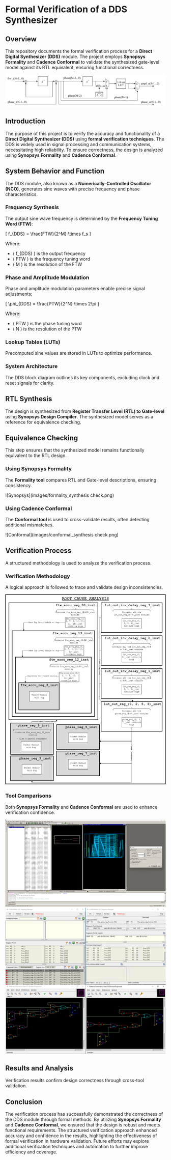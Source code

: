 # Formal Verification of a DDS Synthesizer

## Overview
This repository documents the formal verification process for a **Direct Digital Synthesizer (DDS)** module. The project employs **Synopsys Formality** and **Cadence Conformal** to validate the synthesized gate-level model against its RTL equivalent, ensuring functional correctness.

![Block](images/BlockDiagram.png)  

## Introduction
The purpose of this project is to verify the accuracy and functionality of a **Direct Digital Synthesizer (DDS)** using **formal verification techniques**. The DDS is widely used in signal processing and communication systems, necessitating high reliability. To ensure correctness, the design is analyzed using **Synopsys Formality** and **Cadence Conformal**.

## System Behavior and Function
The DDS module, also known as a **Numerically-Controlled Oscillator (NCO)**, generates sine waves with precise frequency and phase characteristics.

### Frequency Synthesis
The output sine wave frequency is determined by the **Frequency Tuning Word (FTW)**:

\[ f_{DDS} = \frac{FTW}{2^M} \times f_s \]

Where:
- \( f_{DDS} \) is the output frequency
- \( FTW \) is the frequency tuning word
- \( M \) is the resolution of the FTW

### Phase and Amplitude Modulation
Phase and amplitude modulation parameters enable precise signal adjustments:

\[ \phi_{DDS} = \frac{PTW}{2^N} \times 2\pi \]

Where:
- \( PTW \) is the phase tuning word
- \( N \) is the resolution of the PTW

### Lookup Tables (LUTs)
Precomputed sine values are stored in LUTs to optimize performance.

### System Architecture
The DDS block diagram outlines its key components, excluding clock and reset signals for clarity.

## RTL Synthesis
The design is synthesized from **Register Transfer Level (RTL) to Gate-level** using **Synopsys Design Compiler**. The synthesized model serves as a reference for equivalence checking.

## Equivalence Checking
This step ensures that the synthesized model remains functionally equivalent to the RTL design.

### Using Synopsys Formality
The **Formality tool** compares RTL and Gate-level descriptions, ensuring consistency.

![Synopsys](images/formality_synthesis check.png)  

### Using Cadence Conformal
The **Conformal tool** is used to cross-validate results, often detecting additional mismatches.

![Conformal](images/conformal_synthesis check.png)  

## Verification Process
A structured methodology is used to analyze the verification process.

### Verification Methodology
A logical approach is followed to trace and validate design inconsistencies.

  ![Root Cause Analysis](images/RTA.png)  

### Tool Comparisons
Both **Synopsys Formality** and **Cadence Conformal** are used to enhance verification confidence.

![Synopsys](images/Synopsys.png)  
![Conformal](images/ConformalSchematicsBuggy.png)  

## Results and Analysis
Verification results confirm design correctness through cross-tool validation.

## Conclusion
The verification process has successfully demonstrated the correctness of the DDS module through formal methods. By utilizing **Synopsys Formality** and **Cadence Conformal**, we ensured that the design is robust and meets functional requirements. The structured verification approach enhanced accuracy and confidence in the results, highlighting the effectiveness of formal verification in hardware validation. Future efforts may explore additional verification techniques and automation to further improve efficiency and coverage.

